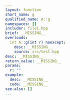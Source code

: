 ```yaml
---
layout: function
short_name: g
qualified_name: A::g
namespaces: []
includer: file1.hpp
brief: __MISSING__
overloads:
  int A::g(int r) noexcept:
    desc: __MISSING__
    source: src/test.hpp
desc: __MISSING__
return_value: __MISSING__
params:
  r: ""
example:
  desc: __MISSING__
  code: __MISSING__
see-also: []
...
```

